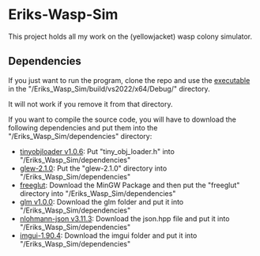 # Eriks-Wasp-Sim
This project holds all my work on the (yellowjacket) wasp colony simulator.

## Dependencies
If you just want to run the program, clone the repo and use the [executable](Eriks_Wasp_Sim/build/vs2022/x64/Debug/Eriks_Wasp_Sim.exe) in the "/Eriks_Wasp_Sim/build/vs2022/x64/Debug/" directory.

It will not work if you remove it from that directory.


If you want to compile the source code, you will have to download the following dependencies and put them into the "/Eriks_Wasp_Sim/dependencies" directory:

- [tinyobjloader v1.0.6](https://github.com/tinyobjloader/tinyobjloader/releases/tag/v1.0.6): Put "tiny_obj_loader.h" into "/Eriks_Wasp_Sim/dependencies"
- [glew-2.1.0](https://sourceforge.net/projects/glew/files/glew/2.1.0/): Put the "glew-2.1.0" directory into "/Eriks_Wasp_Sim/dependencies"
- [freeglut](https://www.transmissionzero.co.uk/software/freeglut-devel/): Download the MinGW Package and then put the "freeglut" directory into "/Eriks_Wasp_Sim/dependencies"
- [glm v1.0.0](https://github.com/g-truc/glm/releases): Download the glm folder and put it into "/Eriks_Wasp_Sim/dependencies"
- [nlohmann-json v3.11.3](https://github.com/nlohmann/json/releases): Download the json.hpp file and put it into "/Eriks_Wasp_Sim/dependencies"
- [imgui-1.90.4](https://github.com/ocornut/imgui/releases/tag/v1.90.4): Download the imgui folder and put it into "/Eriks_Wasp_Sim/dependencies"
